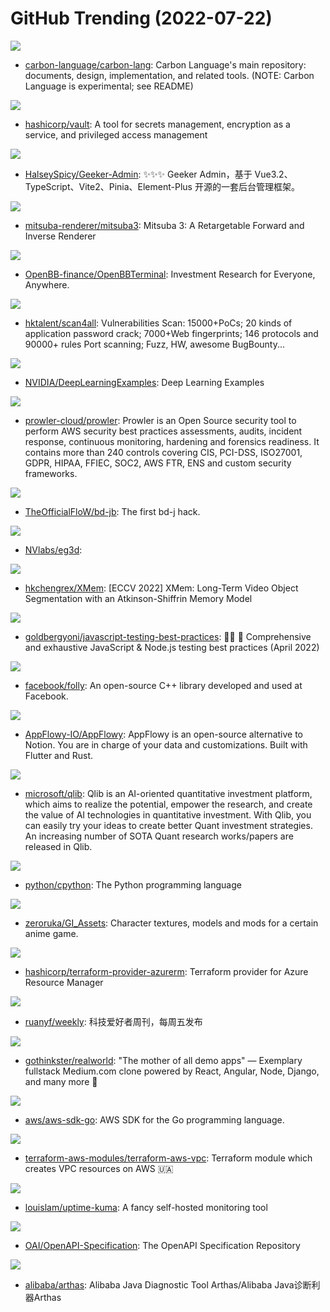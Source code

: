 # GitHub Trending (2022-07-22)

![](https://img.shields.io/badge/C%2B%2B-New%203-green?style=flat-square&logo=appveyor)
- [carbon-language/carbon-lang](https://github.com/carbon-language/carbon-lang): Carbon Language's main repository: documents, design, implementation, and related tools. (NOTE: Carbon Language is experimental; see README)

![](https://img.shields.io/badge/Go-New%20174-green?style=flat-square&logo=appveyor)
- [hashicorp/vault](https://github.com/hashicorp/vault): A tool for secrets management, encryption as a service, and privileged access management

![](https://img.shields.io/badge/TypeScript-New%20113-green?style=flat-square&logo=appveyor)
- [HalseySpicy/Geeker-Admin](https://github.com/HalseySpicy/Geeker-Admin): ✨✨✨ Geeker Admin，基于 Vue3.2、TypeScript、Vite2、Pinia、Element-Plus 开源的一套后台管理框架。

![](https://img.shields.io/badge/C%2B%2B-New%2073-green?style=flat-square&logo=appveyor)
- [mitsuba-renderer/mitsuba3](https://github.com/mitsuba-renderer/mitsuba3): Mitsuba 3: A Retargetable Forward and Inverse Renderer

![](https://img.shields.io/badge/Python-New%20846-green?style=flat-square&logo=appveyor)
- [OpenBB-finance/OpenBBTerminal](https://github.com/OpenBB-finance/OpenBBTerminal): Investment Research for Everyone, Anywhere.

![](https://img.shields.io/badge/Go-New%20195-green?style=flat-square&logo=appveyor)
- [hktalent/scan4all](https://github.com/hktalent/scan4all): Vulnerabilities Scan: 15000+PoCs; 20 kinds of application password crack; 7000+Web fingerprints; 146 protocols and 90000+ rules Port scanning; Fuzz, HW, awesome BugBounty...

![](https://img.shields.io/badge/Python-New%20128-green?style=flat-square&logo=appveyor)
- [NVIDIA/DeepLearningExamples](https://github.com/NVIDIA/DeepLearningExamples): Deep Learning Examples

![](https://img.shields.io/badge/Shell-New%2011-green?style=flat-square&logo=appveyor)
- [prowler-cloud/prowler](https://github.com/prowler-cloud/prowler): Prowler is an Open Source security tool to perform AWS security best practices assessments, audits, incident response, continuous monitoring, hardening and forensics readiness. It contains more than 240 controls covering CIS, PCI-DSS, ISO27001, GDPR, HIPAA, FFIEC, SOC2, AWS FTR, ENS and custom security frameworks.

![](https://img.shields.io/badge/Java-New%2022-green?style=flat-square&logo=appveyor)
- [TheOfficialFloW/bd-jb](https://github.com/TheOfficialFloW/bd-jb): The first bd-j hack.

![](https://img.shields.io/badge/Python-New%2036-green?style=flat-square&logo=appveyor)
- [NVlabs/eg3d](https://github.com/NVlabs/eg3d): 

![](https://img.shields.io/badge/Python-New%20121-green?style=flat-square&logo=appveyor)
- [hkchengrex/XMem](https://github.com/hkchengrex/XMem): [ECCV 2022] XMem: Long-Term Video Object Segmentation with an Atkinson-Shiffrin Memory Model

![](https://img.shields.io/badge/JavaScript-New%2061-green?style=flat-square&logo=appveyor)
- [goldbergyoni/javascript-testing-best-practices](https://github.com/goldbergyoni/javascript-testing-best-practices): 📗🌐 🚢 Comprehensive and exhaustive JavaScript & Node.js testing best practices (April 2022)

![](https://img.shields.io/badge/C%2B%2B-New%2013-green?style=flat-square&logo=appveyor)
- [facebook/folly](https://github.com/facebook/folly): An open-source C++ library developed and used at Facebook.

![](https://img.shields.io/badge/Rust-New%20396-green?style=flat-square&logo=appveyor)
- [AppFlowy-IO/AppFlowy](https://github.com/AppFlowy-IO/AppFlowy): AppFlowy is an open-source alternative to Notion. You are in charge of your data and customizations. Built with Flutter and Rust.

![](https://img.shields.io/badge/Python-New%2026-green?style=flat-square&logo=appveyor)
- [microsoft/qlib](https://github.com/microsoft/qlib): Qlib is an AI-oriented quantitative investment platform, which aims to realize the potential, empower the research, and create the value of AI technologies in quantitative investment. With Qlib, you can easily try your ideas to create better Quant investment strategies. An increasing number of SOTA Quant research works/papers are released in Qlib.

![](https://img.shields.io/badge/Python-New%2046-green?style=flat-square&logo=appveyor)
- [python/cpython](https://github.com/python/cpython): The Python programming language

![](https://img.shields.io/badge/C%23-New%2012-green?style=flat-square&logo=appveyor)
- [zeroruka/GI_Assets](https://github.com/zeroruka/GI_Assets): Character textures, models and mods for a certain anime game.

![](https://img.shields.io/badge/Go-New%204-green?style=flat-square&logo=appveyor)
- [hashicorp/terraform-provider-azurerm](https://github.com/hashicorp/terraform-provider-azurerm): Terraform provider for Azure Resource Manager

![](https://img.shields.io/badge/none-New%2038-green?style=flat-square&logo=appveyor)
- [ruanyf/weekly](https://github.com/ruanyf/weekly): 科技爱好者周刊，每周五发布

![](https://img.shields.io/badge/Shell-New%20114-green?style=flat-square&logo=appveyor)
- [gothinkster/realworld](https://github.com/gothinkster/realworld): "The mother of all demo apps" — Exemplary fullstack Medium.com clone powered by React, Angular, Node, Django, and many more 🏅

![](https://img.shields.io/badge/Go-New%204-green?style=flat-square&logo=appveyor)
- [aws/aws-sdk-go](https://github.com/aws/aws-sdk-go): AWS SDK for the Go programming language.

![](https://img.shields.io/badge/HCL-New%204-green?style=flat-square&logo=appveyor)
- [terraform-aws-modules/terraform-aws-vpc](https://github.com/terraform-aws-modules/terraform-aws-vpc): Terraform module which creates VPC resources on AWS 🇺🇦

![](https://img.shields.io/badge/JavaScript-New%2056-green?style=flat-square&logo=appveyor)
- [louislam/uptime-kuma](https://github.com/louislam/uptime-kuma): A fancy self-hosted monitoring tool

![](https://img.shields.io/badge/JavaScript-New%2019-green?style=flat-square&logo=appveyor)
- [OAI/OpenAPI-Specification](https://github.com/OAI/OpenAPI-Specification): The OpenAPI Specification Repository

![](https://img.shields.io/badge/Java-New%2012-green?style=flat-square&logo=appveyor)
- [alibaba/arthas](https://github.com/alibaba/arthas): Alibaba Java Diagnostic Tool Arthas/Alibaba Java诊断利器Arthas

